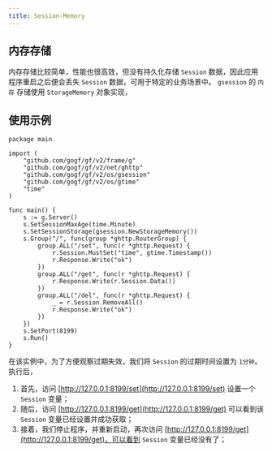 ```yaml
---
title: Session-Memory
---
```


## 内存存储

内存存储比较简单，性能也很高效，但没有持久化存储 `Session` 数据，因此应用程序重启之后便会丢失 `Session` 数据，可用于特定的业务场景中。 `gsession` 的 `内存` 存储使用 `StorageMemory` 对象实现，

## 使用示例

```
package main

import (
	"github.com/gogf/gf/v2/frame/g"
	"github.com/gogf/gf/v2/net/ghttp"
	"github.com/gogf/gf/v2/os/gsession"
	"github.com/gogf/gf/v2/os/gtime"
	"time"
)

func main() {
	s := g.Server()
	s.SetSessionMaxAge(time.Minute)
	s.SetSessionStorage(gsession.NewStorageMemory())
	s.Group("/", func(group *ghttp.RouterGroup) {
		group.ALL("/set", func(r *ghttp.Request) {
			r.Session.MustSet("time", gtime.Timestamp())
			r.Response.Write("ok")
		})
		group.ALL("/get", func(r *ghttp.Request) {
			r.Response.Write(r.Session.Data())
		})
		group.ALL("/del", func(r *ghttp.Request) {
			_ = r.Session.RemoveAll()
			r.Response.Write("ok")
		})
	})
	s.SetPort(8199)
	s.Run()
}
```

在该实例中，为了方便观察过期失效，我们将 `Session` 的过期时间设置为 `1分钟`。执行后，

1. 首先，访问 [http://127.0.0.1:8199/set](http://127.0.0.1:8199/set) 设置一个 `Session` 变量；
2. 随后，访问 [http://127.0.0.1:8199/get](http://127.0.0.1:8199/get) 可以看到该 `Session` 变量已经设置并成功获取；
3. 接着，我们停止程序，并重新启动，再次访问 [http://127.0.0.1:8199/get](http://127.0.0.1:8199/get)，可以看到 `Session` 变量已经没有了；
